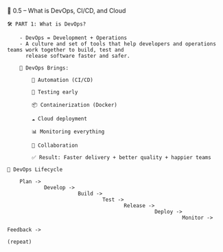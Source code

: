 🚀 0.5 – What is DevOps, CI/CD, and Cloud

    🛠️ PART 1: What is DevOps?

        - DevOps = Development + Operations
        - A culture and set of tools that help developers and operations teams work together to build, test and
          release software faster and safer.

        🚀 DevOps Brings:

            🧪 Automation (CI/CD)

            🚦 Testing early

            📦 Containerization (Docker)

            ☁️ Cloud deployment

            📊 Monitoring everything

            🤝 Collaboration

            ✅ Result: Faster delivery + better quality + happier teams

    🔄 DevOps Lifecycle

        Plan ->
                Develop ->
                           Build ->
                                   Test ->
                                          Release ->
                                                    Deploy ->
                                                             Monitor ->
                                                                       Feedback ->
                                                                                  (repeat)